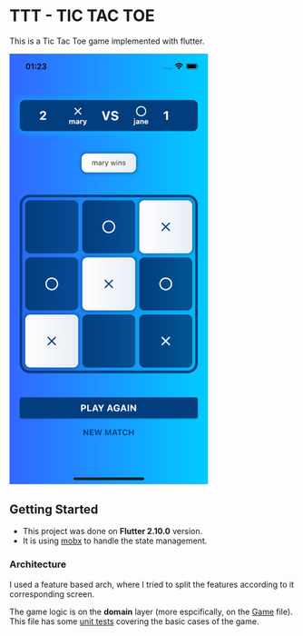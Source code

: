 # TTT - TIC TAC TOE

This is a Tic Tac Toe game implemented with flutter.

<img src="assets/preview.png" width="350" title="hover text" alt="preview">

## Getting Started

- This project was done on **Flutter 2.10.0** version.
- It is using [mobx](https://pub.dev/packages/mobx) to handle the state management.

### Architecture

I used a feature based arch, where I tried to split the features according to it corresponding screen.

The game logic is on the **domain** layer (more espcifically, on
the [Game](https://github.com/henriquezanfa/tictactoe/blob/master/lib/domain/model/game_model.dart) file). This file has
some [unit tests](https://github.com/henriquezanfa/tictactoe/blob/master/test/domain/model/game_test.dart) covering the
basic cases of the game.
